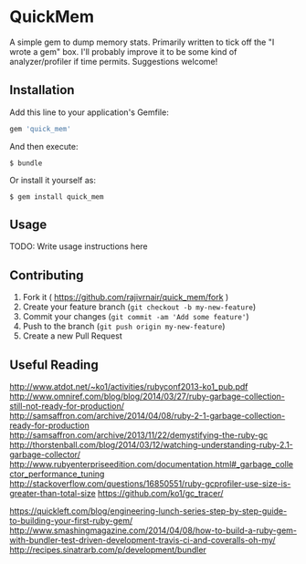 # QuickMem

A simple gem to dump memory stats. Primarily written to tick off the "I wrote a gem" box.
I'll probably improve it to be some kind of analyzer/profiler if time permits.
Suggestions welcome!

## Installation

Add this line to your application's Gemfile:

```ruby
gem 'quick_mem'
```

And then execute:

    $ bundle

Or install it yourself as:

    $ gem install quick_mem

## Usage

TODO: Write usage instructions here

## Contributing

1. Fork it ( https://github.com/rajivrnair/quick_mem/fork )
2. Create your feature branch (`git checkout -b my-new-feature`)
3. Commit your changes (`git commit -am 'Add some feature'`)
4. Push to the branch (`git push origin my-new-feature`)
5. Create a new Pull Request


## Useful Reading
http://www.atdot.net/~ko1/activities/rubyconf2013-ko1_pub.pdf
http://www.omniref.com/blog/blog/2014/03/27/ruby-garbage-collection-still-not-ready-for-production/
http://samsaffron.com/archive/2014/04/08/ruby-2-1-garbage-collection-ready-for-production
http://samsaffron.com/archive/2013/11/22/demystifying-the-ruby-gc
http://thorstenball.com/blog/2014/03/12/watching-understanding-ruby-2.1-garbage-collector/
http://www.rubyenterpriseedition.com/documentation.html#_garbage_collector_performance_tuning
http://stackoverflow.com/questions/16850551/ruby-gcprofiler-use-size-is-greater-than-total-size
https://github.com/ko1/gc_tracer/

https://quickleft.com/blog/engineering-lunch-series-step-by-step-guide-to-building-your-first-ruby-gem/
http://www.smashingmagazine.com/2014/04/08/how-to-build-a-ruby-gem-with-bundler-test-driven-development-travis-ci-and-coveralls-oh-my/
http://recipes.sinatrarb.com/p/development/bundler